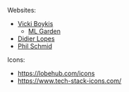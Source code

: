 Websites:

- [Vicki Boykis](https://vickiboykis.com/)
  - [ML Garden](https://vickiboykis.com/ml-garden/)
- [Didier Lopes](https://didierlopes.com/)
- [Phil Schmid](https://www.philschmid.de/)

Icons:
- https://lobehub.com/icons
- https://www.tech-stack-icons.com/